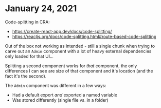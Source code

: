 # January 24, 2021

Code-splitting in CRA:
- https://create-react-app.dev/docs/code-splitting/
- https://reactjs.org/docs/code-splitting.html#route-based-code-splitting

Out of the box not working as intended - still a single chunk when trying to carve out an `Admin` component with a lot of heavy external dependencies only loaded for that UI...

Splitting a second component works for _that_ component, the only differences I can see are size of that component and it's location (and the fact it's the second).

The `Admin` component was different in a few ways:
- Had a default export _and_ exported a named variable
- Was stored differently (single file vs. in a folder)